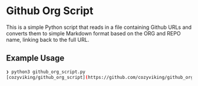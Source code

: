 # Github Org Script

This is a simple Python script that reads in a file containing Github URLs and converts them to simple Markdown format based on the ORG and REPO name, linking back to the full URL.

## Example Usage

```sh
❯ python3 github_org_script.py
[cozyviking/github_org_script](https://github.com/cozyviking/github_org_script)
```
